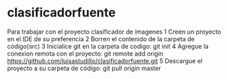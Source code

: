 # clasificadorfuente
Para trabajar con el proyecto clasificador de imagenes
1 Creen un proyecto en el IDE de su preferencia
2 Borren el contenido de la carpeta de código(src)
3 Inicialice git en la carpeta de codigo:
  git init
4 Agregue la conexion remota con el proyecto:
  git remote add origin https://github.com/luisastudillo/clasificadorfuente.git
5 Descargue el proyecto a su carpeta de código:
  git pull origin master
